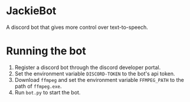 # JackieBot
A discord bot that gives more control over text-to-speech.

# Running the bot
1. Register a discord bot through the discord developer portal.
2. Set the environment variable `DISCORD-TOKEN` to the bot's api token.
3. Download `ffmpeg` and set the environment variable `FFMPEG_PATH` to the path of `ffmpeg.exe`.
4. Run `bot.py` to start the bot.